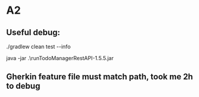 # A2

## Useful debug: 


./gradlew clean test --info     

java -jar .\runTodoManagerRestAPI-1.5.5.jar


## Gherkin feature file must match path, took me 2h to debug